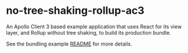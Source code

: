 # no-tree-shaking-rollup-ac3

An Apollo Client 3 based example application that uses React for its view layer, and Rollup without tree shaking, to build its production bundle.

See the bundling example [README](../../README.md) for more details.

